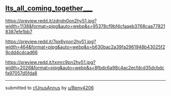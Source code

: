 ## [Its_all_coming_together___](https://www.reddit.com/r/UnusAnnus/comments/jrswg7/its_all_coming_together/)
https://preview.redd.it/zdndn0on2hy51.jpg?width=1138&format=pjpg&auto=webp&s=95378cf9bf4cfaaeb3768caa778218387efe1bb7

https://preview.redd.it/7px6ynon2hy51.jpg?width=464&format=pjpg&auto=webp&s=b630bac2a39fa2961948b43025f29cdd4cdcad66

https://preview.redd.it/txmrc9pn2hy51.jpg?width=2026&format=pjpg&auto=webp&s=8fbdc6a98c4ac2ecfdcd35dcbdcfa97057d5fda8

---

submitted to [r/UnusAnnus](https://www.reddit.com/r/UnusAnnus) by [u/Beny4206](https://www.reddit.com/user/Beny4206)

